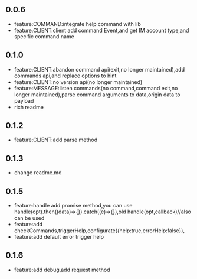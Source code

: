 ## 0.0.6

* feature:COMMAND:integrate help command with lib
* feature:CLIENT:client add command Event,and get IM account type,and specific command name


## 0.1.0
* feature:CLIENT:abandon command api(exit,no longer maintained),add commands api,and replace options to hint
* feature:CLIENT:no version api(no longer maintained)
* feature:MESSAGE:listen commands(no command,command exit,no longer maintained),parse command arguments to data,origin data to payload 
* rich readme

## 0.1.2
* feature:CLIENT:add parse method

## 0.1.3
* change readme.md

## 0.1.5
* feature:handle add promise method,you can use handle(opt).then((data)=>{}).catch((e)=>{}),old handle(opt,callback)//also can be used
* feature:add checkCommands,triggerHelp,configurate({help:true,errorHelp:false}),
* feature:add default error trigger help


## 0.1.6
* feature:add debug,add request method